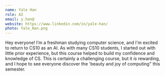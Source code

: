 ```yaml
---
name: Yale Han
role: AI
email: y.han@
website: https://www.linkedin.com/in/yale-han/
photo: Yale_Han.png
---
```

Hey everyone! I’m a freshman studying computer science, and I'm excited to return to CS10 as an AI. As with many CS10 students, I started out with little prior experience, but this course helped to build my confidence and knowledge of CS. This is certainly a challenging course, but it *is* rewarding, and I hope to see everyone discover the 'beauty and joy of computing" this semester. 

